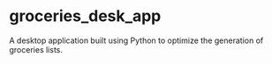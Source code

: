 # groceries_desk_app
A desktop application built using Python to optimize the generation of groceries lists.
